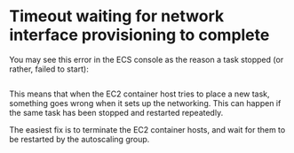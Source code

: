 # Timeout waiting for network interface provisioning to complete

You may see this error in the ECS console as the reason a task stopped (or rather, failed to start):

<figure><img src="../../provisioning_timeout.png" alt=""><figcaption></figcaption></figure>

This means that when the EC2 container host tries to place a new task, something goes wrong when it sets up the networking. This can happen if the same task has been stopped and restarted repeatedly.

The easiest fix is to terminate the EC2 container hosts, and wait for them to be restarted by the autoscaling group.
